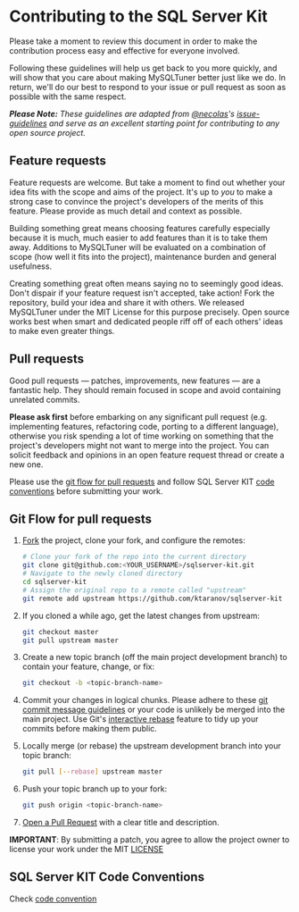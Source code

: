 # Contributing to the SQL Server Kit
Please take a moment to review this document in order to make the contribution
process easy and effective for everyone involved.

Following these guidelines will help us get back to you more quickly, and will
show that you care about making MySQLTuner better just like we do. In return, we'll
do our best to respond to your issue or pull request as soon as possible with
the same respect.

_**Please Note:** These guidelines are adapted from [@necolas](https://github.com/necolas)'s
[issue-guidelines](https://github.com/necolas/issue-guidelines) and serve as
an excellent starting point for contributing to any open source project._


## Feature requests
<a name="features"></a>

Feature requests are welcome. But take a moment to find out whether your idea
fits with the scope and aims of the project. It's up to *you* to make a strong
case to convince the project's developers of the merits of this feature. Please
provide as much detail and context as possible.

Building something great means choosing features carefully especially because it
is much, much easier to add features than it is to take them away. Additions
to MySQLTuner will be evaluated on a combination of scope (how well it fits into the
project), maintenance burden and general usefulness.

Creating something great often means saying no to seemingly good ideas. Don't
dispair if your feature request isn't accepted, take action! Fork the
repository, build your idea and share it with others. We released MySQLTuner under
the MIT License for this purpose precisely. Open source works best when smart
and dedicated people riff off of each others' ideas to make even greater things.


## Pull requests
<a name="pull-requests"></a>

Good pull requests &mdash; patches, improvements, new features &mdash; are a fantastic help.
They should remain focused in scope and avoid containing unrelated commits.

**Please ask first** before embarking on any significant pull request (e.g.
implementing features, refactoring code, porting to a different language),
otherwise you risk spending a lot of time working on something that the
project's developers might not want to merge into the project. You can solicit
feedback and opinions in an open feature request thread or create a new one.

Please use the [git flow for pull requests](#git-flow) and follow SQL Server KIT
[code conventions](#code-conventions) before submitting your work.


## Git Flow for pull requests
<a name="git-flow"></a>

1. [Fork] the project, clone your fork, and configure the remotes:

   ```bash
   # Clone your fork of the repo into the current directory
   git clone git@github.com:<YOUR_USERNAME>/sqlserver-kit.git
   # Navigate to the newly cloned directory
   cd sqlserver-kit
   # Assign the original repo to a remote called "upstream"
   git remote add upstream https://github.com/ktaranov/sqlserver-kit
   ```

2. If you cloned a while ago, get the latest changes from upstream:

   ```bash
   git checkout master
   git pull upstream master
   ```

3. Create a new topic branch (off the main project development branch) to
   contain your feature, change, or fix:

   ```bash
   git checkout -b <topic-branch-name>
   ```

4. Commit your changes in logical chunks. Please adhere to these [git commit message guidelines]
   or your code is unlikely be merged into the main project. Use Git's [interactive rebase]
   feature to tidy up your commits before making them public.

5. Locally merge (or rebase) the upstream development branch into your topic branch:

   ```bash
   git pull [--rebase] upstream master
   ```

6. Push your topic branch up to your fork:

   ```bash
   git push origin <topic-branch-name>
   ```

7. [Open a Pull Request] with a clear title and description.

**IMPORTANT**: By submitting a patch, you agree to allow the project owner to license your work under the MIT [LICENSE]


## SQL Server KIT Code Conventions
<a name="code-conventions"></a>

Check [code convention]


[Fork]:https://help.github.com/articles/fork-a-repo/
[git commit message guidelines]:http://tbaggery.com/2008/04/19/a-note-about-git-commit-messages.html
[interactive rebase]:https://help.github.com/articles/about-git-rebase/
[Open a Pull Request]:https://help.github.com/articles/about-pull-requests/
[LICENSE]:https://github.com/ktaranov/sqlserver-kit/blob/master/LICENSE.md
[code convention]:https://github.com/ktaranov/sqlserver-kit/blob/master/SQL%20Server%20Name%20Convention%20and%20T-SQL%20Programming%20Style.md
